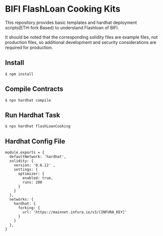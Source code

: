 # BIFI FlashLoan Cooking Kits

This repository provides basic templates and hardhat deployment scripts(ETH-fork Based) to understand Flashloan of BIFI.

It should be noted that the corresponding solidity files are example files, not production files, so additional development and security considerations are required for production.

## Install
```
$ npm install
```

## Compile Contracts
```
$ npx hardhat compile
```

## Run Hardhat Task
```
$ npx hardhat flashLoanCooking
```

## Hardhat Config File
```
module.exports = {
  defaultNetwork: 'hardhat',
  solidity: {
    version: '0.6.12' ,
    settings: {
      optimizer: {
        enabled: true,
        runs: 200
      }
    }
  },
  networks: {
    hardhat: {
      forking: {
        url: 'https://mainnet.infura.io/v3/[INFURA_KEY]'
      }
    }
  },
}
```

